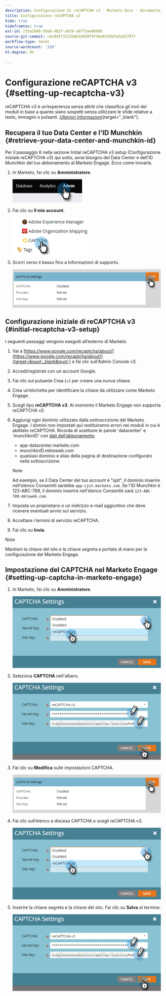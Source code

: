 ```yaml
---
description: Configurazione di reCAPTCHA v3 - Marketo Docs - Documentazione del prodotto
title: Configurazione reCAPTCHA v3
hide: true
hidefromtoc: true
exl-id: 235a2688-59a8-4827-a929-a07f3ae06988
source-git-commit: cdc8d5f3322b9d19d50f9f4bd8156b7e3a627977
workflow-type: tm+mt
source-wordcount: '318'
ht-degree: 0%

---
```


# Configurazione reCAPTCHA v3 {#setting-up-recaptcha-v3}

reCAPTCHA v3 è un’esperienza senza attriti che classifica gli invii dei moduli in base a quanto siano sospetti senza utilizzare le sfide relative a testo, immagini o pulsanti. [Ulteriori informazioni](https://developers.google.com/search/blog/2018/10/introducing-recaptcha-v3-new-way-to){target=&quot;_blank&quot;}.

## Recupera il tuo Data Center e l&#39;ID Munchkin {#retrieve-your-data-center-and-munchkin-id}

Per il passaggio 6 nella sezione Initial reCAPTCHA v3 setup (Configurazione iniziale reCAPTCHA v3) qui sotto, avrai bisogno del Data Center e dell’ID Munchkin del tuo abbonamento al Marketo Engage. Ecco come trovarle.

1. In Marketo, fai clic su **Amministratore**.

   ![](assets/setting-up-recaptcha-v3-1.png)

1. Fai clic su **Il mio account**.

   ![](assets/setting-up-recaptcha-v3-2.png)

1. Scorri verso il basso fino a Informazioni di supporto.

   ![](assets/setting-up-recaptcha-v3-3.png)

## Configurazione iniziale di reCAPTCHA v3 {#initial-recaptcha-v3-setup}

I seguenti passaggi vengono eseguiti all’esterno di Marketo.

1. Vai a [https://www.google.com/recaptcha/about/](https://www.google.com/recaptcha/about/){target=&quot;_blank&quot;} e fai clic sull&#39;Admin Console v3.

1. Accedi/registrati con un account Google.

1. Fai clic sul pulsante Crea (+) per creare una nuova chiave.

1. Crea un’etichetta per identificare la chiave da utilizzare come Marketo Engage.

1. Scegli tipo **reCAPTCHA v3**. Al momento il Marketo Engage non supporta reCAPTCHA v2.

1. Aggiungi ogni dominio utilizzato dalla sottoscrizione del Marketo Engage. I domini non impostati qui restituiranno errori nei moduli in cui è abilitato reCAPTCHA. Ricorda di sostituire le parole &#39;datacenter&#39; e &#39;munchkinID&#39; con [dati dell’abbonamento](#retrieve-your-data-center-and-munchkin-id).

   * app-datacenter.marketo.com
   * munchkinID.mktoweb.com
   * qualsiasi dominio e alias della pagina di destinazione configurato nella sottoscrizione

   >[!NOTE]
   >
   >Ad esempio, se il Data Center del tuo account è &quot;sjst&quot;, il dominio inserire nell&#39;elenco Consentiti sarebbe `app-sjst.marketo.com`. Se l&#39;ID Munchkin è 123-ABC-789, il dominio inserire nell&#39;elenco Consentiti sarà `123-ABC-789.mktoweb.com`.

1. Imposta un proprietario e un indirizzo e-mail aggiuntivo che deve ricevere eventuali avvisi sul servizio.

1. Accettare i termini di servizio reCAPTCHA.

1. Fai clic su **Invia**.

>[!NOTE]
>
>Mantieni la chiave del sito e la chiave segreta a portata di mano per la configurazione del Marketo Engage.

## Impostazione del CAPTCHA nel Marketo Engage {#setting-up-captcha-in-marketo-engage}

1. In Marketo, fai clic su **Amministratore**.

   ![](assets/setting-up-recaptcha-v3-4.png)

1. Seleziona **CAPTCHA** nell&#39;albero.

   ![](assets/setting-up-recaptcha-v3-5.png)

1. Fai clic su **Modifica** sulle impostazioni CAPTCHA.

   ![](assets/setting-up-recaptcha-v3-6.png)

1. Fai clic sull’elenco a discesa CAPTCHA e scegli reCAPTCHA v3.

   ![](assets/setting-up-recaptcha-v3-7.png)

1. Inserire la chiave segreta e la chiave del sito. Fai clic su **Salva** al termine.

   ![](assets/setting-up-recaptcha-v3-8.png)
